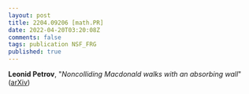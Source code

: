 ```yaml
---
layout: post
title: 2204.09206 [math.PR]
date: 2022-04-20T03:20:08Z
comments: false
tags: publication NSF_FRG
published: true
---
```


<b>Leonid Petrov</b>, "<i>Noncolliding Macdonald walks with an absorbing wall</i>" ([arXiv](http://arxiv.org/abs/2204.09206v1))
